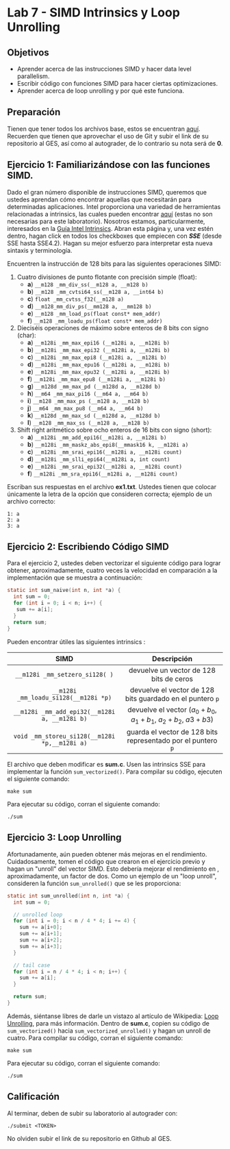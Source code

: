 # Lab 7 - SIMD Intrinsics y Loop Unrolling

## Objetivos

- Aprender acerca de las instrucciones SIMD y hacer data level parallelism.
- Escribir código con funciones SIMD para hacer ciertas optimizaciones.
- Aprender acerca de loop unrolling y por qué este funciona.

## Preparación

Tienen que tener todos los archivos base, estos se encuentran [aquí](https://classroom.github.com/a/X0ZZNHpp). Recuerden que tienen que aprovechar el uso de Git y subir el link de su repositorio al GES, así como al autograder, de lo contrario su nota será de **0**.

## Ejercicio 1: Familiarizándose con las funciones SIMD.

Dado el gran número disponible de instrucciones SIMD, queremos que ustedes aprendan cómo encontrar aquellas que necesitarán para determinadas aplicaciones. Intel proporciona una variedad de herramientas relacionadas a intrinsics, las cuales pueden encontrar [aquí](https://software.intel.com/en-us/isa-extensions) (estas no son necesarias para este laboratorio). Nosotros estamos, particularmente, interesados en la [Guía Intel Intrinsics](https://software.intel.com/sites/landingpage/IntrinsicsGuide/). Abran esta página y, una vez estén dentro, hagan click en todos los checkboxes que empiecen con **_SSE_** (desde SSE hasta SSE4.2). Hagan su mejor esfuerzo para interpretar esta nueva sintaxis y terminología.

Encuentren la instrucción de 128 bits para las siguientes operaciones SIMD:

1. Cuatro divisiones de punto flotante con precisión simple (float):
   - **a**) `__m128 _mm_div_ss(__m128 a, __m128 b)`
   - **b**) `__m128 _mm_cvtsi64_ss(__m128 a, __int64 b)`
   - **c**) `float _mm_cvtss_f32(__m128 a)`
   - **d**) `__m128_mm_div_ps(__mm128 a, __mm128 b)`
   - **e**) `__m128 _mm_load_ps(float const* mem_addr)`
   - **f**) `__m128 _mm_loadu_ps(float const* mem_addr)`
2. Dieciséis operaciones de máximo sobre enteros de 8 bits con signo (char):
   - **a**) `__m128i _mm_max_epi16 (__m128i a, __m128i b)`
   - **b**) `__m128i _mm_max_epi32 (__m128i a, __m128i b)`
   - **c**) `__m128i _mm_max_epi8 (__m128i a, __m128i b)`
   - **d**) `__m128i _mm_max_epu16 (__m128i a, __m128i b)`
   - **e**) `__m128i _mm_max_epu32 (__m128i a, __m128i b)`
   - **f**) `__m128i _mm_max_epu8 (__m128i a, __m128i b)`
   - **g**) `__m128d _mm_max_pd (__m128d a, __m128d b)`
   - **h**) `__m64 _mm_max_pi16 (__m64 a, __m64 b)`
   - **i**) `__m128 _mm_max_ps (__m128 a, __m128 b)`
   - **j**) `__m64 _mm_max_pu8 (__m64 a, __m64 b)`
   - **k**) `__m128d _mm_max_sd (__m128d a, __m128d b)`
   - **l**) `__m128 _mm_max_ss (__m128 a, __m128 b)`
3. Shift right aritmético sobre ocho enteros de 16 bits con signo (short):
   - **a**) `__m128i _mm_add_epi16(__m128i a, __m128i b)`
   - **b**) `__m128i _mm_maskz_abs_epi8(__mmask16 k, __m128i a)`
   - **c**) `__m128i _mm_srai_epi16(__m128i a, __m128i count)`
   - **d**) `__m128i _mm_slli_epi64(__m128i a, int count)`
   - **e**) `__m128i _mm_srai_epi32(__m128i a, __m128i count)`
   - **f**) `__m128i _mm_sra_epi16(__m128i a, __m128i count)`

Escriban sus respuestas en el archivo **ex1.txt**. Ustedes tienen que colocar únicamente la letra de la opción que consideren correcta; ejemplo de un archivo correcto:

```
1: a
2: a
3: a
```

## Ejercicio 2: Escribiendo Código SIMD

Para el ejercicio 2, ustedes deben vectorizar el siguiente código para lograr obtener, aproximadamente, cuatro veces la velocidad en comparación a la implementación que se muestra a continuación:

```c
static int sum_naive(int n, int *a) {
  int sum = 0;
  for (int i = 0; i < n; i++) {
   sum += a[i];
  }
  return sum;
}
```

Pueden encontrar útiles las siguientes intrinsics :

|                     SIMD                      |                              Descripción                              |
| :-------------------------------------------: | :-------------------------------------------------------------------: |
|        `__m128i _mm_setzero_si128( )`         |                devuelve un vector de 128 bits de ceros                |
|     `__m128i _mm_loadu_si128(__m128i *p)`     |       devuelve el vector de 128 bits guardado en el puntero `p`       |
| `__m128i _mm_add_epi32(__m128i a, __m128i b)` | devuelve el vector ($a_0 + b_0$, $a_1 + b_1$, $a_2 + b_2$, $a3 + b3$) |
| `void _mm_storeu_si128(__m128i *p,__m128i a)` |     guarda el vector de 128 bits representado por el puntero `p`      |

El archivo que deben modificar es **sum.c**. Usen las intrinsics SSE para implementar la función `sum_vectorized()`. Para compilar su código, ejecuten el siguiente comando:

```shell
make sum
```

Para ejecutar su código, corran el siguiente comando:

```
./sum
```

## Ejercicio 3: Loop Unrolling

Afortunadamente, aún pueden obtener más mejoras en el rendimiento. Cuidadosamente, tomen el código que crearon en el ejercicio previo y hagan un "unroll" del vector SIMD. Esto debería mejorar el rendimiento en , aproximadamente, un factor de dos. Como un ejemplo de un "loop unroll", consideren la función `sum_unrolled()` que se les proporciona:

```c
static int sum_unrolled(int n, int *a) {
  int sum = 0;

  // unrolled loop
  for (int i = 0; i < n / 4 * 4; i += 4) {
    sum += a[i+0];
    sum += a[i+1];
    sum += a[i+2];
    sum += a[i+3];
  }

  // tail case
  for (int i = n / 4 * 4; i < n; i++) {
    sum += a[i];
  }

  return sum;
}
```

Además, siéntanse libres de darle un vistazo al artículo de Wikipedia: [Loop Unrolling](http://en.wikipedia.org/wiki/Loop_unrolling), para más información. Dentro de **sum.c**, copien su código de `sum_vectorized()` hacia `sum_vectorized_unrolled()` y hagan un unroll de cuatro. Para compilar su código, corran el siguiente comando:

```shell
make sum
```

Para ejecutar su código, corran el siguiente comando:

```
./sum
```

## Calificación

Al terminar, deben de subir su laboratorio al autograder con:

```shell
./submit <TOKEN>
```

No olviden subir el link de su repositorio en Github al GES.
